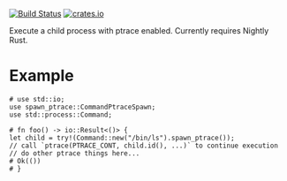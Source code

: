 [![Build Status](https://travis-ci.org/luser/spawn-ptrace.svg?branch=master)](https://travis-ci.org/luser/spawn-ptrace) [![crates.io](https://img.shields.io/crates/v/spawn-ptrace.svg)](https://crates.io/crates/spawn-ptrace)

Execute a child process with ptrace enabled. Currently requires Nightly Rust.

# Example

```rust,no_run
# use std::io;
use spawn_ptrace::CommandPtraceSpawn;
use std::process::Command;

# fn foo() -> io::Result<()> {
let child = try!(Command::new("/bin/ls").spawn_ptrace());
// call `ptrace(PTRACE_CONT, child.id(), ...)` to continue execution
// do other ptrace things here...
# Ok(())
# }
```
